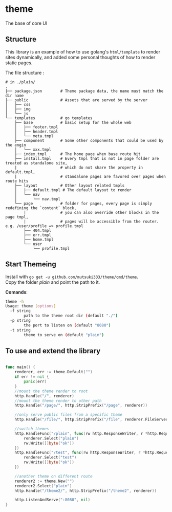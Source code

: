 # theme

The base of core UI

## Structure

This library is an example of how to use golang's `html/template` to render sites dynamically, 
and added some personal thoughts of how to render static pages.

The file structure :

```shell
# in ./plain/
.
├── package.json        # Theme package data, the name must match the dir name
├── public              # Assets that are served by the server
│   ├── css
│   ├── img
│   └── js
└── templates           # go templates
    ├── base            # basic setup for the whole web
    │   ├── footer.tmpl
    │   ├── header.tmpl
    │   └── meta.tmpl
    ├── component       # Some other components that could be used by the engin
    │   └── xxx.tmpl
    ├── index.tmpl      # The home page when base route hit 
    ├── install.tmpl    # Every tmpl that is not in page folder are treated as standalone site,
    |                   # which do not share the property in default.tmpl,
    |                   # standalone pages are favored over pages when route hits
    ├── layout          # Other layout related tmpls
    │   ├── default.tmpl # The default layout to render
    │   └── nav
    │       └── nav.tmpl
    └── page            # folder for pages, every page is simply redefining the `content` block,
        |               # you can also override other blocks in the page tmpl,
        |               # pages will be accessible from the router. e.g. /user/profile => profile.tmpl
        ├── 404.tmpl
        ├── err.tmpl
        ├── home.tmpl
        └── user
            └── profile.tmpl
```

## Start Themeing

Install with `go get -u github.com/mutsuki333/theme/cmd/theme`.  
Copy the folder *plain* and point the path to it.

**Comands**:

```sh
theme -h
Usage: theme [options]
  -f string
        path to the theme root dir (default "./")
  -p string
        the port to listen on (default "8080")
  -t string
        theme to serve on (default "plain")
```

## To use and extend the library

```go

func main() {
	renderer, err := theme.Default("")
	if err != nil {
		panic(err)
	}
	//mount the theme render to root
	http.Handle("/", renderer)
	//mount the theme render to other path
	http.Handle("/page/", http.StripPrefix("/page", renderer))

	//only serve public files from a specific theme
	http.Handle("/file/", http.StripPrefix("/file", renderer.FileServer))

	//switch themes
	http.HandleFunc("/plain", func(rw http.ResponseWriter, r *http.Request) {
		renderer.Select("plain")
		rw.Write([]byte("ok"))
	})
	http.HandleFunc("/test", func(rw http.ResponseWriter, r *http.Request) {
		renderer.Select("test")
		rw.Write([]byte("ok"))
	})

	//another theme on different route
	renderer2 := theme.New("")
	renderer2.Select("plain")
	http.Handle("/theme2/", http.StripPrefix("/theme2", renderer))

	http.ListenAndServe(":8080", nil)
}

```